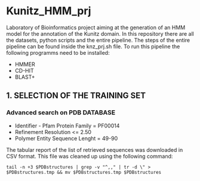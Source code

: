 # Kunitz_HMM_prj
Laboratory of Bioinformatics project aiming at the generation of an HMM model for the annotation of the Kunitz domain. 
In this repository there are all the datasets, python scripts and the entire pipeline. The steps of the entire pipeline can be found inside the knz_prj.sh file.
To run this pipeline the following programms need to be installed:
- HMMER
- CD-HIT
- BLAST+

## 1. SELECTION OF THE TRAINING SET
### Advanced search on PDB DATABASE

+ Identifier - Pfam Protein Family = PF00014
+ Refinement Resolution <= 2.50
+ Polymer Entity Sequence Lenght = 49-90

The tabular report of the list of retrieved sequences was downloaded in CSV format. This file was cleaned up using the following command:
```
tail -n +3 $PDBstructures | grep -v "^,," | tr -d \" > $PDBstructures.tmp && mv $PDBstructures.tmp $PDBstructures
```
